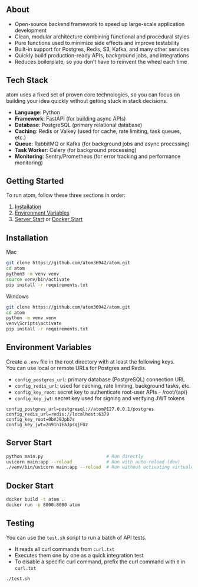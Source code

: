 ## About
- Open-source backend framework to speed up large-scale application development  
- Clean, modular architecture combining functional and procedural styles  
- Pure functions used to minimize side effects and improve testability  
- Built-in support for Postgres, Redis, S3, Kafka, and many other services  
- Quickly build production-ready APIs, background jobs, and integrations  
- Reduces boilerplate, so you don’t have to reinvent the wheel each time

## Tech Stack
atom uses a fixed set of proven core technologies, so you can focus on building your idea quickly without getting stuck in stack decisions.
- **Language**: Python
- **Framework**: FastAPI (for building async APIs)
- **Database**: PostgreSQL (primary relational database)
- **Caching**: Redis or Valkey (used for cache, rate limiting, task queues, etc.)
- **Queue**: RabbitMQ or Kafka (for background jobs and async processing)
- **Task Worker**: Celery (for background processing)
- **Monitoring**: Sentry/Prometheus (for error tracking and performance monitoring)

## Getting Started
To run atom, follow these three sections in order:
1. [Installation](#installation)
2. [Environment Variables](#environment-variables)
3. [Server Start](#server-start) or [Docker Start](#docker-start)

## Installation
Mac
```bash
git clone https://github.com/atom36942/atom.git
cd atom
python3 -m venv venv
source venv/bin/activate
pip install -r requirements.txt
```
Windows
```bash
git clone https://github.com/atom36942/atom.git
cd atom
python -m venv venv
venv\Scripts\activate
pip install -r requirements.txt
```

## Environment Variables
Create a `.env` file in the root directory with at least the following keys.  
You can use local or remote URLs for Postgres and Redis.
- `config_postgres_url`: primary database (PostgreSQL) connection URL  
- `config_redis_url`: used for caching, rate limiting, background tasks, etc.  
- `config_key_root`: secret key to authenticate root-user APIs - /root/{api}  
- `config_key_jwt`: secret key used for signing and verifying JWT tokens
```env
config_postgres_url=postgresql://atom@127.0.0.1/postgres
config_redis_url=redis://localhost:6379
config_key_root=0bVJ9Jpb7s
config_key_jwt=2n91nIEaJpsqjFUz
```

## Server Start
```bash
python main.py                        # Run directly
uvicorn main:app --reload             # Run with auto-reload (dev)
./venv/bin/uvicorn main:app --reload  # Run without activating virtualenv
```

## Docker Start
```bash
docker build -t atom .
docker run -p 8000:8000 atom
```

## Testing
You can use the `test.sh` script to run a batch of API tests.
- It reads all curl commands from `curl.txt`
- Executes them one by one as a quick integration test
- To disable a specific curl command, prefix the curl command with `0` in `curl.txt`
```bash
./test.sh
```

